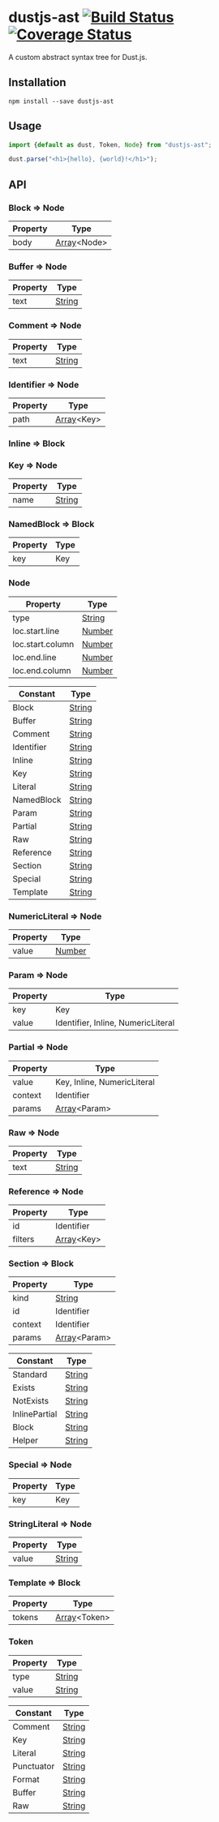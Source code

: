# dustjs-ast [![Build Status](https://travis-ci.org/coryroloff/dustjs-ast.svg?branch=master)](https://travis-ci.org/coryroloff/dustjs-ast) [![Coverage Status](https://coveralls.io/repos/github/coryroloff/dustjs-ast/badge.svg?branch=master)](https://coveralls.io/github/coryroloff/dustjs-ast?branch=master)

A custom abstract syntax tree for Dust.js.

## Installation

```shell
npm install --save dustjs-ast
```

## Usage

```js
import {default as dust, Token, Node} from "dustjs-ast";

dust.parse("<h1>{hello}, {world}!</h1>");
```

## API

<!-- API: start -->

### Block ⇒ Node

| Property | Type                                                                                                        |
| -------- | ----------------------------------------------------------------------------------------------------------- |
| body     | [Array](https://developer.mozilla.org/en-US/docs/Web/JavaScript/Reference/Global_Objects/Array)&lt;Node&gt; |

### Buffer ⇒ Node

| Property | Type                                                                                              |
| -------- | ------------------------------------------------------------------------------------------------- |
| text     | [String](https://developer.mozilla.org/en-US/docs/Web/JavaScript/Reference/Global_Objects/String) |

### Comment ⇒ Node

| Property | Type                                                                                              |
| -------- | ------------------------------------------------------------------------------------------------- |
| text     | [String](https://developer.mozilla.org/en-US/docs/Web/JavaScript/Reference/Global_Objects/String) |

### Identifier ⇒ Node

| Property | Type                                                                                                       |
| -------- | ---------------------------------------------------------------------------------------------------------- |
| path     | [Array](https://developer.mozilla.org/en-US/docs/Web/JavaScript/Reference/Global_Objects/Array)&lt;Key&gt; |

### Inline ⇒ Block

### Key ⇒ Node

| Property | Type                                                                                              |
| -------- | ------------------------------------------------------------------------------------------------- |
| name     | [String](https://developer.mozilla.org/en-US/docs/Web/JavaScript/Reference/Global_Objects/String) |

### NamedBlock ⇒ Block

| Property | Type |
| -------- | ---- |
| key      | Key  |

### Node

| Property         | Type                                                                                              |
| ---------------- | ------------------------------------------------------------------------------------------------- |
| type             | [String](https://developer.mozilla.org/en-US/docs/Web/JavaScript/Reference/Global_Objects/String) |
| loc.start.line   | [Number](https://developer.mozilla.org/en-US/docs/Web/JavaScript/Reference/Global_Objects/Number) |
| loc.start.column | [Number](https://developer.mozilla.org/en-US/docs/Web/JavaScript/Reference/Global_Objects/Number) |
| loc.end.line     | [Number](https://developer.mozilla.org/en-US/docs/Web/JavaScript/Reference/Global_Objects/Number) |
| loc.end.column   | [Number](https://developer.mozilla.org/en-US/docs/Web/JavaScript/Reference/Global_Objects/Number) |

| Constant   | Type                                                                                              |
| ---------- | ------------------------------------------------------------------------------------------------- |
| Block      | [String](https://developer.mozilla.org/en-US/docs/Web/JavaScript/Reference/Global_Objects/String) |
| Buffer     | [String](https://developer.mozilla.org/en-US/docs/Web/JavaScript/Reference/Global_Objects/String) |
| Comment    | [String](https://developer.mozilla.org/en-US/docs/Web/JavaScript/Reference/Global_Objects/String) |
| Identifier | [String](https://developer.mozilla.org/en-US/docs/Web/JavaScript/Reference/Global_Objects/String) |
| Inline     | [String](https://developer.mozilla.org/en-US/docs/Web/JavaScript/Reference/Global_Objects/String) |
| Key        | [String](https://developer.mozilla.org/en-US/docs/Web/JavaScript/Reference/Global_Objects/String) |
| Literal    | [String](https://developer.mozilla.org/en-US/docs/Web/JavaScript/Reference/Global_Objects/String) |
| NamedBlock | [String](https://developer.mozilla.org/en-US/docs/Web/JavaScript/Reference/Global_Objects/String) |
| Param      | [String](https://developer.mozilla.org/en-US/docs/Web/JavaScript/Reference/Global_Objects/String) |
| Partial    | [String](https://developer.mozilla.org/en-US/docs/Web/JavaScript/Reference/Global_Objects/String) |
| Raw        | [String](https://developer.mozilla.org/en-US/docs/Web/JavaScript/Reference/Global_Objects/String) |
| Reference  | [String](https://developer.mozilla.org/en-US/docs/Web/JavaScript/Reference/Global_Objects/String) |
| Section    | [String](https://developer.mozilla.org/en-US/docs/Web/JavaScript/Reference/Global_Objects/String) |
| Special    | [String](https://developer.mozilla.org/en-US/docs/Web/JavaScript/Reference/Global_Objects/String) |
| Template   | [String](https://developer.mozilla.org/en-US/docs/Web/JavaScript/Reference/Global_Objects/String) |

### NumericLiteral ⇒ Node

| Property | Type                                                                                              |
| -------- | ------------------------------------------------------------------------------------------------- |
| value    | [Number](https://developer.mozilla.org/en-US/docs/Web/JavaScript/Reference/Global_Objects/Number) |

### Param ⇒ Node

| Property | Type                               |
| -------- | ---------------------------------- |
| key      | Key                                |
| value    | Identifier, Inline, NumericLiteral |

### Partial ⇒ Node

| Property | Type                                                                                                         |
| -------- | ------------------------------------------------------------------------------------------------------------ |
| value    | Key, Inline, NumericLiteral                                                                                  |
| context  | Identifier                                                                                                   |
| params   | [Array](https://developer.mozilla.org/en-US/docs/Web/JavaScript/Reference/Global_Objects/Array)&lt;Param&gt; |

### Raw ⇒ Node

| Property | Type                                                                                              |
| -------- | ------------------------------------------------------------------------------------------------- |
| text     | [String](https://developer.mozilla.org/en-US/docs/Web/JavaScript/Reference/Global_Objects/String) |

### Reference ⇒ Node

| Property | Type                                                                                                       |
| -------- | ---------------------------------------------------------------------------------------------------------- |
| id       | Identifier                                                                                                 |
| filters  | [Array](https://developer.mozilla.org/en-US/docs/Web/JavaScript/Reference/Global_Objects/Array)&lt;Key&gt; |

### Section ⇒ Block

| Property | Type                                                                                                         |
| -------- | ------------------------------------------------------------------------------------------------------------ |
| kind     | [String](https://developer.mozilla.org/en-US/docs/Web/JavaScript/Reference/Global_Objects/String)            |
| id       | Identifier                                                                                                   |
| context  | Identifier                                                                                                   |
| params   | [Array](https://developer.mozilla.org/en-US/docs/Web/JavaScript/Reference/Global_Objects/Array)&lt;Param&gt; |

| Constant      | Type                                                                                              |
| ------------- | ------------------------------------------------------------------------------------------------- |
| Standard      | [String](https://developer.mozilla.org/en-US/docs/Web/JavaScript/Reference/Global_Objects/String) |
| Exists        | [String](https://developer.mozilla.org/en-US/docs/Web/JavaScript/Reference/Global_Objects/String) |
| NotExists     | [String](https://developer.mozilla.org/en-US/docs/Web/JavaScript/Reference/Global_Objects/String) |
| InlinePartial | [String](https://developer.mozilla.org/en-US/docs/Web/JavaScript/Reference/Global_Objects/String) |
| Block         | [String](https://developer.mozilla.org/en-US/docs/Web/JavaScript/Reference/Global_Objects/String) |
| Helper        | [String](https://developer.mozilla.org/en-US/docs/Web/JavaScript/Reference/Global_Objects/String) |

### Special ⇒ Node

| Property | Type |
| -------- | ---- |
| key      | Key  |

### StringLiteral ⇒ Node

| Property | Type                                                                                              |
| -------- | ------------------------------------------------------------------------------------------------- |
| value    | [String](https://developer.mozilla.org/en-US/docs/Web/JavaScript/Reference/Global_Objects/String) |

### Template ⇒ Block

| Property | Type                                                                                                         |
| -------- | ------------------------------------------------------------------------------------------------------------ |
| tokens   | [Array](https://developer.mozilla.org/en-US/docs/Web/JavaScript/Reference/Global_Objects/Array)&lt;Token&gt; |

### Token

| Property | Type                                                                                              |
| -------- | ------------------------------------------------------------------------------------------------- |
| type     | [String](https://developer.mozilla.org/en-US/docs/Web/JavaScript/Reference/Global_Objects/String) |
| value    | [String](https://developer.mozilla.org/en-US/docs/Web/JavaScript/Reference/Global_Objects/String) |

| Constant   | Type                                                                                              |
| ---------- | ------------------------------------------------------------------------------------------------- |
| Comment    | [String](https://developer.mozilla.org/en-US/docs/Web/JavaScript/Reference/Global_Objects/String) |
| Key        | [String](https://developer.mozilla.org/en-US/docs/Web/JavaScript/Reference/Global_Objects/String) |
| Literal    | [String](https://developer.mozilla.org/en-US/docs/Web/JavaScript/Reference/Global_Objects/String) |
| Punctuator | [String](https://developer.mozilla.org/en-US/docs/Web/JavaScript/Reference/Global_Objects/String) |
| Format     | [String](https://developer.mozilla.org/en-US/docs/Web/JavaScript/Reference/Global_Objects/String) |
| Buffer     | [String](https://developer.mozilla.org/en-US/docs/Web/JavaScript/Reference/Global_Objects/String) |
| Raw        | [String](https://developer.mozilla.org/en-US/docs/Web/JavaScript/Reference/Global_Objects/String) |

<!-- API: end -->
